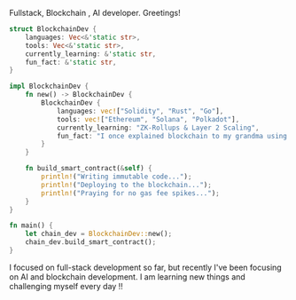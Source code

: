 Fullstack, Blockchain , AI developer.
Greetings! 

```rust
struct BlockchainDev {
    languages: Vec<&'static str>,
    tools: Vec<&'static str>,
    currently_learning: &'static str,
    fun_fact: &'static str,
}

impl BlockchainDev {
    fn new() -> BlockchainDev {
        BlockchainDev {
            languages: vec!["Solidity", "Rust", "Go"],
            tools: vec!["Ethereum", "Solana", "Polkadot"],
            currently_learning: "ZK-Rollups & Layer 2 Scaling",
            fun_fact: "I once explained blockchain to my grandma using Lego blocks. She’s now a Bitcoin holder.",
        }
    }

    fn build_smart_contract(&self) {
        println!("Writing immutable code...");
        println!("Deploying to the blockchain...");
        println!("Praying for no gas fee spikes...");
    }
}

fn main() {
    let chain_dev = BlockchainDev::new();
    chain_dev.build_smart_contract();
}

```
I focused on full-stack development so far, but recently I've been focusing on AI and blockchain development.
I am learning new things and challenging myself every day !!
